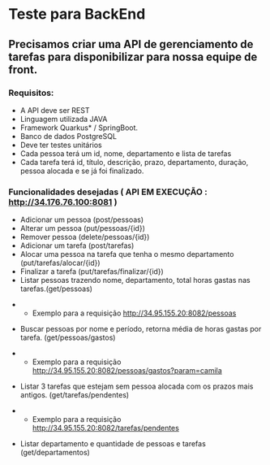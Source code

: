 # Teste para BackEnd
## Precisamos criar uma API de gerenciamento de tarefas para disponibilizar para nossa equipe de front.

### Requisitos:

- A API deve ser REST
- Linguagem utilizada JAVA
- Framework Quarkus* / SpringBoot.
- Banco de dados PostgreSQL
- Deve ter testes unitários
- Cada pessoa terá um id, nome, departamento e  lista de tarefas
- Cada tarefa terá id, título, descrição, prazo, departamento, duração, pessoa alocada e se já foi finalizado.

### Funcionalidades desejadas ( API EM EXECUÇÃO : http://34.176.76.100:8081 )

- Adicionar um pessoa (post/pessoas)
- Alterar um pessoa (put/pessoas/{id})
- Remover pessoa (delete/pessoas/{id})
- Adicionar um tarefa (post/tarefas)
- Alocar uma pessoa na tarefa que tenha o mesmo departamento (put/tarefas/alocar/{id})
- Finalizar a tarefa (put/tarefas/finalizar/{id})
- Listar pessoas trazendo nome, departamento, total horas gastas nas tarefas.(get/pessoas)
* * Exemplo para a requisição  http://34.95.155.20:8082/pessoas
- Buscar pessoas por nome e período, retorna média de horas gastas por tarefa. (get/pessoas/gastos)
* * Exemplo para a requisição  http://34.95.155.20:8082/pessoas/gastos?param=camila
- Listar 3 tarefas que estejam sem pessoa alocada com os prazos mais antigos. (get/tarefas/pendentes)
* * Exemplo para a requisição http://34.95.155.20:8082/tarefas/pendentes
- Listar departamento e quantidade de pessoas e tarefas (get/departamentos)


